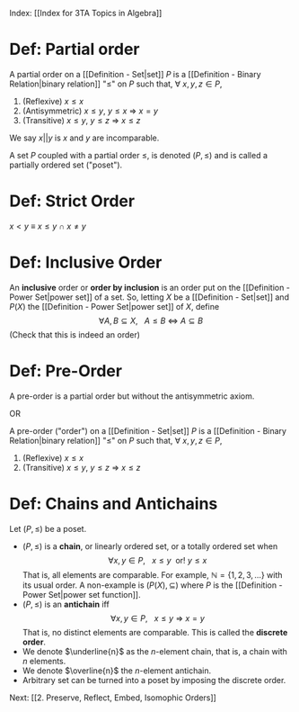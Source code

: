 Index: [[Index for 3TA Topics in Algebra]]

# Def: Partial order

A partial order on a [[Definition - Set|set]] $P$ is a [[Definition - Binary Relation|binary relation]] "$\leq$" on $P$ such that, $\forall~x,y,z\in P$, 

1. (Reflexive) $x\leq x$
2. (Antisymmetric) $x\leq y,~y\leq x~\Rightarrow~x=y$ 
3. (Transitive) $x\leq y,~y\leq z~\Rightarrow~x\leq z$

We say $x||y$ is $x$ and $y$ are incomparable.

A set $P$ coupled with a partial order $\leq$, is denoted $(P,\leq)$ and is called a partially ordered set ("poset").

# Def: Strict Order
$x<y~\equiv~x\leq y~\cap~x\neq y$

# Def: Inclusive Order
An **inclusive** order or **order by inclusion** is an order put on the [[Definition - Power Set|power set]] of a set. So, letting $X$ be a [[Definition - Set|set]] and $P(X)$ the [[Definition - Power Set|power set]] of $X$, define $$\forall A,B\subseteq X,~~~A\leq B~\Leftrightarrow~A\subseteq B$$ (Check that this is indeed an order)

# Def: Pre-Order

A pre-order is a partial order but without the antisymmetric axiom.

OR

A pre-order ("order") on a [[Definition - Set|set]] $P$ is a [[Definition - Binary Relation|binary relation]] "$\leq$" on $P$ such that, $\forall~x,y,z\in P$, 

1. (Reflexive) $x\leq x$
2. (Transitive) $x\leq y,~y\leq z~\Rightarrow~x\leq z$

# Def: Chains and Antichains
Let $(P,\leq)$ be a poset.

* $(P,\leq)$ is a **chain**, or linearly ordered set, or a totally ordered set when $$\forall x,y\in P,~~~x\leq y~~\text{or}!~y\leq x$$ That is, all elements are comparable. For example, $\mathbb{N}=\{1,2,3,\ldots\}$ with its usual order. A non-example is $(P(X),\subseteq)$ where $P$ is the [[Definition - Power Set|power set function]].
* $(P,\leq)$ is an **antichain** iff $$\forall x,y\in P,~~~x\leq y~\Rightarrow~x=y$$ That is, no distinct elements are comparable. This is called the **discrete order**.
* We denote $\underline{n}$ as the $n$-element chain, that is, a chain with $n$ elements.
* We denote $\overline{n}$ the $n$-element antichain.
* Arbitrary set can be turned into a poset by imposing the discrete order.

Next: [[2. Preserve, Reflect, Embed, Isomophic Orders]]

